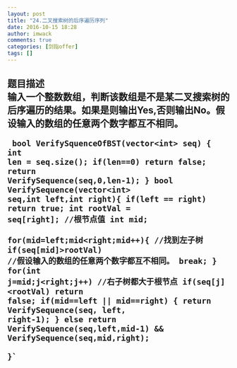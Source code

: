 ```yaml
---
layout: post
title: "24.二叉搜索树的后序遍历序列"
date: 2016-10-15 18:28
author: imwack
comments: true
categories: [剑指offer]
tags: []
---
```

<h2 class="subject-item-title">题目描述


<div class="subject-question">输入一个整数数组，判断该数组是不是某二叉搜索树的后序遍历的结果。如果是则输出Yes,否则输出No。假设输入的数组的任意两个数字都互不相同。</div>
<div class="subject-question">


<code class=""> bool VerifySquenceOfBST(vector&lt;int&gt; seq) {
            int len = seq.size();
            if(len==0)
                return false;
            return VerifySequence(seq,0,len-1);
        }
        bool VerifySequence(vector&lt;int&gt; seq,int left,int right){
            if(left == right)
                return true;
            int rootVal = seq[right];    //根节点值
            int mid;            
            for(mid=left;mid&lt;right;mid++){        //找到左子树
                if(seq[mid]&gt;rootVal)    //假设输入的数组的任意两个数字都互不相同。
                    break;
            }
            for(int j=mid;j&lt;right;j++)    //右子树都大于根节点
                if(seq[j]&lt;rootVal)
                    return false;
            if(mid==left || mid==right)
            {
                return VerifySequence(seq, left, right-1);
            }
            else
            return VerifySequence(seq,left,mid-1) &amp;&amp; VerifySequence(seq,mid,right);    
        }`

&nbsp;

</div>
